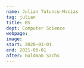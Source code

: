 ```yaml
---
name: Julian Tutuncu-Macias
tag: julian
title: BS
dept: Computer Science
webpage: 
image: 
start: 2020-01-01
end: 2021-06-01
after: Goldman Sachs
---
```


